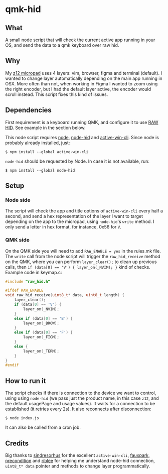 # qmk-hid

## What

A small node script that will check the current active app running in your OS, and send the data to a qmk keyboard over raw hid. 

## Why

My [z12 micropad](https://github.com/zigotica/mechanical-keyboards/tree/main/z12) uses 4 layers: vim, browser, figma and terminal (default). I wanted to change layer automatically depending on the main app running in OSX. More often than not, when working in Figma I wanted to zoom using the right encoder, but I had the default layer active, the encoder would scroll instead. This script fixes this kind of issues.

## Dependencies

First requirement is a keyboard running QMK, and configure it to use [RAW HID](https://beta.docs.qmk.fm/using-qmk/software-features/feature_rawhid). See example in the section below. 

This node script requires [node](https://nodejs.org), [node-hid](https://github.com/node-hid/node-hid) and [active-win-cli](https://github.com/sindresorhus/active-win-cli). Since node is probably already installed, just:

```
$ npm install --global active-win-cli
```

`node-hid` should be requested by Node. In case it is not available, run:

```
$ npm install --global node-hid
```

## Setup

### Node side

The script will check the app and title options of `active-win-cli` every half a second, and send a hex representation of the layer I want to target depending on the app to the micropad, using `node-hid`'s `write` method. I only send a letter in hex format, for instance, 0x56 for `V`. 

### QMK side

On the QMK side you will need to add `RAW_ENABLE = yes` in the rules.mk file. The `write` call from the node script will trigger the `raw_hid_receive` method on the QMK, where you can perform `layer_clear();` to clean up previous calls, then `if (data[0] == 'V') { layer_on(_NVIM); }` kind of checks. Example code in keymap.c:

```c
#include "raw_hid.h"

#ifdef RAW_ENABLE
void raw_hid_receive(uint8_t* data, uint8_t length) {
    layer_clear();
    if (data[0] == 'V') {
        layer_on(_NVIM);
    }
    else if (data[0] == 'B') {
        layer_on(_BROW);
    }
    else if (data[0] == 'F') {
        layer_on(_FIGM);
    }
    else {
        layer_on(_TERM);
    }
}
#endif
```

## How to run it

The script checks if there is connection to the device we want to control, using using `node-hid` (we pass just the product name, in this case `z12`, and the default usagePage and usage values). It waits for a connection to be established (it retries every 2s). It also reconnects after disconnection:

```
$ node index.js
```

It can also be called from a cron job.

## Credits

Big thanks to [sindresorhus](https://github.com/sindresorhus/) for the excellent `active-win-cli`, [fauxpark](https://github.com/fauxpark), [precondition](https://github.com/precondition) and [riblee](https://github.com/riblee) for helping me understand node-hid connection, `uint8_t* data` pointer and methods to change layer programmatically.
